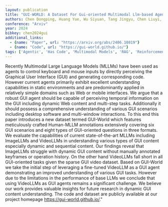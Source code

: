 ```yaml
---
layout: publication
title: "GUI-WORLD: A Dataset For Gui-oriented Multimodal Llm-based Agents"
authors: Chen Dongping, Huang Yue, Wu Siyuan, Tang Jingyu, Chen Liuyi, Bai Yilin, He Zhigang, Wang Chenlong, Zhou Huichi, Li Yiqiang, Zhou Tianshuo, Yu Yue, Gao Chujie, Zhang Qihui, Gui Yi, Li Zhen, Wan Yao, Zhou Pan, Gao Jianfeng, Sun Lichao
conference: "Arxiv"
year: 2024
bibkey: chen2024gui
additional_links:
  - {name: "Paper", url: "https://arxiv.org/abs/2406.10819"}
  - {name: "Code", url: "https://gui-world.github.io/"}
tags: ['Agentic', 'Has Code', 'Multimodal Models', 'RAG', 'Reinforcement Learning']
---
```

Recently Multimodal Large Language Models (MLLMs) have been used as agents to control keyboard and mouse inputs by directly perceiving the Graphical User Interface (GUI) and generating corresponding code. However current agents primarily exhibit excellent understanding capabilities in static environments and are predominantly applied in relatively simple domains such as Web or mobile interfaces. We argue that a robust GUI agent should be capable of perceiving temporal information on the GUI including dynamic Web content and multi-step tasks. Additionally it should possess a comprehensive understanding of various GUI scenarios including desktop software and multi-window interactions. To this end this paper introduces a new dataset termed GUI-World which features meticulously crafted Human-MLLM annotations extensively covering six GUI scenarios and eight types of GUI-oriented questions in three formats. We evaluate the capabilities of current state-of-the-art MLLMs including ImageLLMs and VideoLLMs in understanding various types of GUI content especially dynamic and sequential content. Our findings reveal that ImageLLMs struggle with dynamic GUI content without manually annotated keyframes or operation history. On the other hand VideoLLMs fall short in all GUI-oriented tasks given the sparse GUI video dataset. Based on GUI-World we take the initial step of leveraging a fine-tuned VideoLLM as a GUI agent demonstrating an improved understanding of various GUI tasks. However due to the limitations in the performance of base LLMs we conclude that using VideoLLMs as GUI agents remains a significant challenge. We believe our work provides valuable insights for future research in dynamic GUI content understanding. The code and dataset are publicly available at our project homepage https://gui-world.github.io/."
